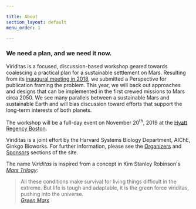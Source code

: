 ```yaml
---

title: About
section_layout: default
menu_order: 1

---
```


### We need a plan, and we need it now.

Viriditas is a focused, discussion-based workshop geared towards coalescing a practical plan for a
sustainable settlement on Mars. Resulting from its [inaugural meeting in 2018](/2018), we submitted a
Perspective for publication framing the problem. This year, we will back out approaches and
designs that can be implemented in the first crewed missions to Mars circa 2050. We see many
parallels between a sustainable Mars and sustainable Earth and will bias discussion toward efforts
that support the long-term interests of both planets.

The workshop will be a full-day event on November 20<sup>th</sup>, 2019 at the [Hyatt Regency Boston](https://www.hyatt.com/en-US/hotel/massachusetts/hyatt-regency-boston/bosto).

Viriditas is a joint effort by the Harvard Systems Biology Department, AIChE, Ginkgo Bioworks. For further information, please see the [Organizers](#organizers) and
[Sponsors](#sponsors) sections of the site.

The name _Viriditas_ is inspired from a concept in Kim Stanley Robinson's [_Mars Trilogy_](https://www.kimstanleyrobinson.info/content/mars-trilogy):

<blockquote class="blockquote">
  All these conditions make survival for living things difficult in the extreme. But
  life is tough and adaptable, it is the green force viriditas, pushing into the universe.
  <footer class="blockquote-footer">
    <cite title="Green Mars"><a href="https://books.google.com/books?id=RuxpY5T5kKMC&lpg=PT10&pg=PT10#v=onepage&q&f=false">Green Mars</a></cite>
  </footer>
</blockquote>


